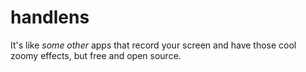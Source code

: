 # handlens

It's like _some other_ apps that record your screen and have those cool zoomy effects, but free and open source.
